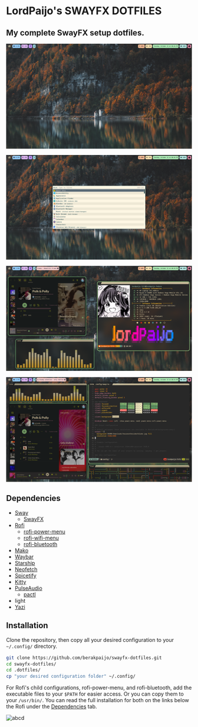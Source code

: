 # LordPaijo's SWAYFX DOTFILES
 ## My complete SwayFX setup dotfiles.

 ![screenshot 1](https://github.com/berakpaijo/swayfx-dotfiles/blob/main/ss-0.png)

 ![screenshot 2](https://github.com/berakpaijo/swayfx-dotfiles/blob/main/ss-1.png)

 ![screenshot 3](https://github.com/berakpaijo/swayfx-dotfiles/blob/main/ss-2.png)

 ![screenshot 4](https://github.com/berakpaijo/swayfx-dotfiles/blob/main/ss-3.png)
 
 ## Dependencies
 - [Sway](https://github.com/swaywm/sway)
   - [SwayFX](https://github.com/WillPower3309/swayfx)
 - [Rofi](https://github.com/davatorium/rofi)
   - [rofi-power-menu](https://github.com/jluttine/rofi-power-menu)
   - [rofi-wifi-menu](https://github.com/ericmurphyxyz/rofi-wifi-menu)
   - [rofi-bluetooth](https://github.com/nickclyde/rofi-bluetooth)
 - [Mako](https://github.com/emersion/mako)
 - [Waybar]()
 - [Starship](https://starship.rs/)
 - [Neofetch](https://github.com/dylanaraps/neofetch)
 - [Spicetify](https://spicetify.app/)
 - [Kitty](https://github.com/kovidgoyal/kitty)
 - [PulseAudio](https://www.freedesktop.org/wiki/Software/PulseAudio/)
   - [pactl](https://linux.die.net/man/1/pactl)
 - light
 - [Yazi](https://github.com/sxyazi/yazi)

 ## Installation
 Clone the repository, then copy all your desired configuration to your `~/.config/` directory.
 ```sh
 git clone https://github.com/berakpaijo/swayfx-dotfiles.git
 cd swayfx-dotfiles/
 cd .dotfiles/
 cp "your desired configuration folder" ~/.config/
 ```

 For Rofi's child configurations, rofi-power-menu, and rofi-bluetooth, add the executable files to your `$PATH` for easier access. Or you can copy them to your `/usr/bin/`.
 You can read the full installation for both on the links below the Rofi under the [Dependencies](https://github.com/berakpaijo/swayfx-dotfiles/blob/main/README.md#dependencies) tab.

 ![abcd](https://github.com/berakpaijo/img/blob/main/New%20Piskel.gif)
 
